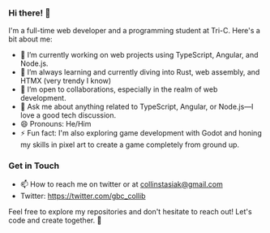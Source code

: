 ### Hi there! 👋

I'm a full-time web developer and a programming student at Tri-C. Here's a bit about me:

- 🔭 I’m currently working on web projects using TypeScript, Angular, and Node.js.
- 🌱 I’m always learning and currently diving into Rust, web assembly, and HTMX (very trendy I know)
- 👯 I’m open to collaborations, especially in the realm of web development.
- 💬 Ask me about anything related to TypeScript, Angular, or Node.js—I love a good tech discussion.
- 😄 Pronouns: He/Him
- ⚡ Fun fact: I'm also exploring game development with Godot and honing my skills in pixel art to create a game completely from ground up.

### Get in Touch

- 📫 How to reach me on twitter or at collinstasiak@gmail.com
- Twitter: https://twitter.com/gbc_collib

Feel free to explore my repositories and don't hesitate to reach out! Let's code and create together. 🚀
